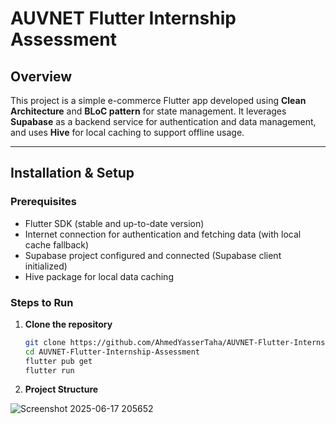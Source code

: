 # AUVNET Flutter Internship Assessment

## Overview

This project is a simple e-commerce Flutter app developed using **Clean Architecture** and **BLoC pattern** for state management. It leverages **Supabase** as a backend service for authentication and data management, and uses **Hive** for local caching to support offline usage.

---

## Installation & Setup

### Prerequisites

- Flutter SDK (stable and up-to-date version)
- Internet connection for authentication and fetching data (with local cache fallback)
- Supabase project configured and connected (Supabase client initialized)
- Hive package for local data caching

### Steps to Run

1. **Clone the repository**

   ```bash
   git clone https://github.com/AhmedYasserTaha/AUVNET-Flutter-Internship-Assessment
   cd AUVNET-Flutter-Internship-Assessment
   flutter pub get
   flutter run
2. **Project Structure**

![Screenshot 2025-06-17 205652](https://github.com/user-attachments/assets/a27bbe24-02b7-47c5-b73a-80ca1ca53d94)


